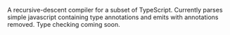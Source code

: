 A recursive-descent compiler for a subset of TypeScript. Currently parses simple javascript containing type annotations and emits with annotations removed.  Type checking coming soon.